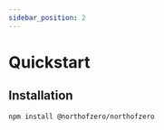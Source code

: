 ```yaml
---
sidebar_position: 2
---
```


# Quickstart

## Installation

```bash
npm install @northofzero/northofzero
```
